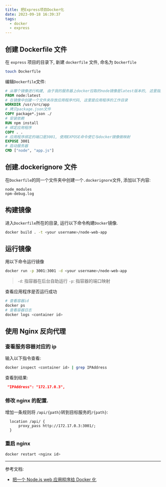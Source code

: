 ```yaml
---
title: 把Express项目Docker化
date: 2023-09-18 16:39:37
tags:
  - docker
  - express
---
```


## 创建 Dockerfile 文件

在 `express` 项目的目录下, 新建 `dockerfile` 文件, 命名为 `Dockerfile`

```sh
touch Dockerfile
```

编辑`Dockerfile`文件:

<!-- more -->

```dockerfile
# 从哪个镜像进行构建, 由于我的服务器上docker拉取的node镜像是latest版本的, 这里指定node:latest
FROM node:latest
# 在镜像中创建一个文件夹存放应用程序代码, 这里是应用程序的工作目录
WORKDIR /usr/src/app
# 拷贝package.json文件
COPY package*.json ./
# 安装依赖
RUN npm install
# 绑定应用程序
COPY . .
# 应用程序绑定的端口是3001, 使用EXPOSE命令使它与docker镜像做映射
EXPOSE 3001
# 启动服务器
CMD ["node", "app.js"]
```

## 创建.dockerignore 文件

在`Dockerfile`的同一个文件夹中创建一个`.dockerignore`文件, 添加以下内容:

```
node_modules
npm-debug.log
```

## 构建镜像

进入`Dockerfile`所在的目录, 运行以下命令构建`Docker`镜像.

```sh
docker build . -t <your username>/node-web-app
```

## 运行镜像

用以下命令运行镜像

```sh
docker run -p 3001:3001 -d <your username>/node-web-app
```

> `-d`: 指容器在后台自助运行
> `-p`: 指容器的端口映射

查看应用程序是否运行成功

```sh
# 查看容器id
docker ps
# 查看容器日志
docker logs <container id>
```

## 使用 Nginx 反向代理

### 查看服务容器对应的 ip

输入以下指令查看:

```sh
docker inspect <container id> | grep IPAddress
```

查看到结果:

```json
 "IPAddress": "172.17.0.3",
```

### 修改 nginx 的配置.

增加一条规则将 `/api/{path}`转到目标服务的`/{path}`:

```
  location /api/ {
      proxy_pass http://172.17.0.3:3001/;
  }
```

### 重启 nginx

```sh
docker restart <nginx id>
```

---

参考文档:

- [把一个 Node.js web 应用程序给 Docker 化](https://nodejs.org/zh-cn/docs/guides/nodejs-docker-webapp)
